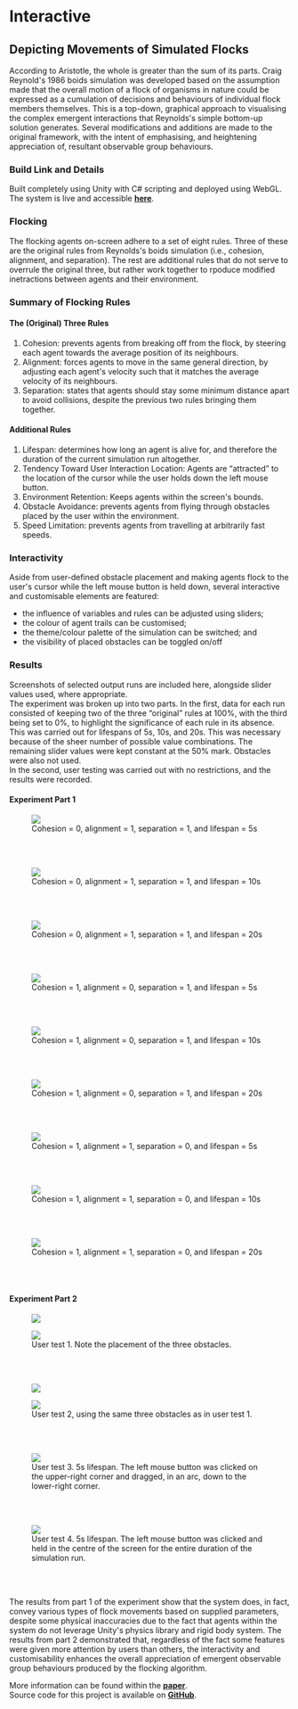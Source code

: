 # Interactive
## Depicting Movements of Simulated Flocks
According to Aristotle, the whole is greater than the sum of its parts. 
Craig Reynold's 1986 boids simulation was developed based on the assumption 
made that the overall motion of a flock of organisms in nature could be 
expressed as a cumulation of decisions and behaviours of individual flock 
members themselves. This is a top-down, graphical approach to visualising 
the complex emergent interactions that Reynolds's simple bottom-up solution 
generates. Several modifications and additions are made to the original 
framework, with the intent of emphasising, and heightening appreciation of, 
resultant observable group behaviours.  

### Build Link and Details
Built completely using Unity with C# scripting and deployed using WebGL.  
The system is live and accessible **[here](build.html)**.  

### Flocking
The flocking agents on-screen adhere to a set of eight rules. Three of these
are the original rules from Reynolds's boids simulation (i.e., cohesion, 
alignment, and separation). The rest are additional rules that do not serve
to overrule the original three, but rather work together to rpoduce modified
inetractions between agents and their environment.  

### Summary of Flocking Rules
#### The (Original) Three Rules
1. Cohesion: prevents agents from breaking off from the flock, by
steering each agent towards the average position of its neighbours.
2. Alignment: forces agents to move in the same general direction,
by adjusting each agent's velocity such that it matches the average velocity 
of its neighbours.
3. Separation: states that agents should stay some minimum distance apart to 
avoid collisions, despite the previous two rules bringing them together.  

#### Additional Rules
1. Lifespan: determines how long an agent is alive for, and therefore the 
duration of the current simulation run altogether.
2. Tendency Toward User Interaction Location: Agents are “attracted” to the 
location of the cursor while the user holds down the left mouse button.
3. Environment Retention: Keeps agents within the screen's bounds.
4. Obstacle Avoidance: prevents agents from flying through obstacles placed
by the user within the environment.
5. Speed Limitation: prevents agents from travelling at arbitrarily fast
speeds.  

### Interactivity
Aside from user-defined obstacle placement and making agents flock to the 
user's cursor while the left mouse button is held down, several interactive
and customisable elements are featured:
- the influence of variables and rules can be adjusted using sliders;
- the colour of agent trails can be customised;
- the theme/colour palette of the simulation can be switched; and
- the visibility of placed obstacles can be toggled on/off 

### Results
Screenshots of selected output runs are included here, alongside slider 
values used, where appropriate.  
The experiment was broken up into two parts. In the first, data for each run
consisted of keeping two of the three “original” rules at 100%, with the 
third being set to 0%, to highlight the significance of each rule in its 
absence. This was carried out for lifespans of 5s, 10s, and 20s. This was 
necessary because of the sheer number of possible value combinations. The 
remaining slider values were kept constant at the 50% mark. Obstacles were 
also not used.  
In the second, user testing was carried out with no restrictions, and the 
results were recorded.

#### Experiment Part 1
<figure>
  <img src="c0_a1_s1_l5.png">
  <figcaption>
    Cohesion = 0, alignment = 1, separation = 1, and lifespan = 5s
  </figcaption>
</figure><br><br>

<figure>
  <img src="c0_a1_s1_l10.png">
  <figcaption>
    Cohesion = 0, alignment = 1, separation = 1, and lifespan = 10s
  </figcaption>
</figure><br><br>

<figure>
  <img src="c0_a1_s1_l20.png">
  <figcaption>
    Cohesion = 0, alignment = 1, separation = 1, and lifespan = 20s
  </figcaption>
</figure><br><br>

<figure>
  <img src="c1_a0_s1_l5.png">
  <figcaption>
    Cohesion = 1, alignment = 0, separation = 1, and lifespan = 5s
  </figcaption>
</figure><br><br>

<figure>
  <img src="c1_a0_s1_l10.png">
  <figcaption>
    Cohesion = 1, alignment = 0, separation = 1, and lifespan = 10s
  </figcaption>
</figure><br><br>

<figure>
  <img src="c1_a0_s1_l20.png">
  <figcaption>
    Cohesion = 1, alignment = 0, separation = 1, and lifespan = 20s
  </figcaption>
</figure><br><br>

<figure>
  <img src="c1_a1_s0_l5.png">
  <figcaption>
    Cohesion = 1, alignment = 1, separation = 0, and lifespan = 5s
  </figcaption>
</figure><br><br>

<figure>
  <img src="c1_a1_s0_l10.png">
  <figcaption>
    Cohesion = 1, alignment = 1, separation = 0, and lifespan = 10s
  </figcaption>
</figure><br><br>

<figure>
  <img src="c1_a1_s0_l20.png">
  <figcaption>
    Cohesion = 1, alignment = 1, separation = 0, and lifespan = 20s
  </figcaption>
</figure><br><br>

#### Experiment Part 2
<figure>
  <img src="ut1.png">
  <figcaption>
  </figcaption>
</figure>  
<figure>
  <img src="ut1_sliders.png">
  <figcaption>
    User test 1. Note the placement of the three obstacles.
  </figcaption>
</figure><br><br>

<figure>
  <img src="ut2.png">
  <figcaption>
  </figcaption>
</figure>  
<figure>
  <img src="ut2_sliders.png">
  <figcaption>
    User test 2, using the same three obstacles as in user test 1.
  </figcaption>
</figure><br><br>
 
<figure>
  <img src="ut3.png">
  <figcaption>
    User test 3. 5s lifespan. The left mouse button was clicked on 
    the upper-right corner and dragged, in an arc, down to the 
    lower-right corner.
  </figcaption>
</figure><br><br>

<figure>
  <img src="ut4.png">
  <figcaption>
    User test 4. 5s lifespan. The left mouse button was clicked and 
    held in the centre of the screen for the entire duration of the 
    simulation run.
  </figcaption>
</figure><br><br>

The results from part 1 of the experiment show that the system does,
in fact, convey various types of flock movements based on supplied 
parameters, despite some physical inaccuracies due to the fact that
agents within the system do not leverage Unity's physics library and 
rigid body system. The results from part 2 demonstrated that, 
regardless of the fact some features were given more attention by 
users than others, the interactivity and customisability enhances the 
overall appreciation of emergent observable group behaviours produced 
by the flocking algorithm.  

More information can be found within the **[paper](final-paper.pdf)**.  
Source code for this project is available on **[GitHub](https://github.com/juuu-jiii/Stork2D/tree/webpage-creation)**.


